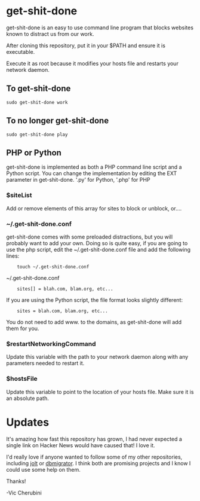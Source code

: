 # get-shit-done
get-shit-done is an easy to use command line program that blocks websites known to distract us from our work.

After cloning this repository, put it in your $PATH and ensure it is executable.

Execute it as root because it modifies your hosts file and restarts your network daemon.

## To get-shit-done
`sudo get-shit-done work`

## To no longer get-shit-done
`sudo get-shit-done play`

## PHP or Python
get-shit-done is implemented as both a PHP command line script and a
Python script. You can change the implementation by editing the EXT
parameter in get-shit-done. '.py' for Python, '.php' for PHP

### $siteList
Add or remove elements of this array for sites to block or unblock,
or....

### ~/.get-shit-done.conf
get-shit-done comes with some preloaded distractions, but you will
probably want to add your own. Doing so is quite easy, if you are going
to use the php script, edit the ~/.get-shit-done.conf file and add the
following lines:

        touch ~/.get-shit-done.conf

~/.get-shit-done.conf

        sites[] = blah.com, blam.org, etc...

If you are using the Python script, the file format looks slightly
different:

        sites = blah.com, blam.org, etc...

You do not need to add www. to the domains, as get-shit-done will add
them for you.


### $restartNetworkingCommand
Update this variable with the path to your network daemon along with any parameters needed to restart it.

### $hostsFile
Update this variable to point to the location of your hosts file. Make sure it is an absolute path.

# Updates
It's amazing how fast this repository has grown, I had never expected a single link on Hacker News would have caused that! I love it.

I'd really love if anyone wanted to follow some of my other repositories, including [jolt](https://github.com/leftnode/jolt) or [dbmigrator](https://github.com/leftnode/dbmigrator). I think both are promising projects and I know I could use some help on them.

Thanks!

-Vic Cherubini
